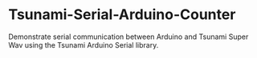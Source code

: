 # Tsunami-Serial-Arduino-Counter
Demonstrate serial communication between Arduino and Tsunami Super Wav using the Tsunami Arduino Serial library.

